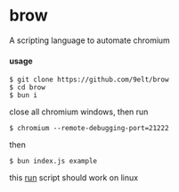 # brow

A scripting language to automate chromium

#### usage

```
$ git clone https://github.com/9elt/brow
$ cd brow
$ bun i
```

close all chromium windows, then run
```
$ chromium --remote-debugging-port=21222
```

then
```
$ bun index.js example
```

this [run](./run) script should work on linux
